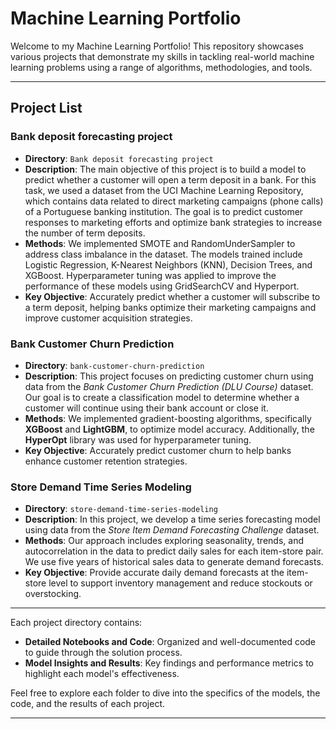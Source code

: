 # Machine Learning Portfolio

Welcome to my Machine Learning Portfolio! This repository showcases various projects that demonstrate my skills in tackling real-world machine learning problems using a range of algorithms, methodologies, and tools.

---

## Project List

### Bank deposit forecasting project

- **Directory**: `Bank deposit forecasting project`
- **Description**: The main objective of this project is to build a model to predict whether a customer will open a term deposit in a bank. For this task, we used a dataset from the UCI Machine Learning Repository, which contains data related to direct marketing campaigns (phone calls) of a Portuguese banking institution. The goal is to predict customer responses to marketing efforts and optimize bank strategies to increase the number of term deposits.
- **Methods**: We implemented SMOTE and RandomUnderSampler to address class imbalance in the dataset. The models trained include Logistic Regression, K-Nearest Neighbors (KNN), Decision Trees, and XGBoost. Hyperparameter tuning was applied to improve the performance of these models using GridSearchCV and Hyperport.
- **Key Objective**: Accurately predict whether a customer will subscribe to a term deposit, helping banks optimize their marketing campaigns and improve customer acquisition strategies.

### Bank Customer Churn Prediction

- **Directory**: `bank-customer-churn-prediction`
- **Description**: This project focuses on predicting customer churn using data from the *Bank Customer Churn Prediction (DLU Course)* dataset. Our goal is to create a classification model to determine whether a customer will continue using their bank account or close it.
- **Methods**: We implemented gradient-boosting algorithms, specifically **XGBoost** and **LightGBM**, to optimize model accuracy. Additionally, the **HyperOpt** library was used for hyperparameter tuning.
- **Key Objective**: Accurately predict customer churn to help banks enhance customer retention strategies.

### Store Demand Time Series Modeling

- **Directory**: `store-demand-time-series-modeling`
- **Description**: In this project, we develop a time series forecasting model using data from the *Store Item Demand Forecasting Challenge* dataset.
- **Methods**: Our approach includes exploring seasonality, trends, and autocorrelation in the data to predict daily sales for each item-store pair. We use five years of historical sales data to generate demand forecasts.
- **Key Objective**: Provide accurate daily demand forecasts at the item-store level to support inventory management and reduce stockouts or overstocking.

---

Each project directory contains:

- **Detailed Notebooks and Code**: Organized and well-documented code to guide through the solution process.
- **Model Insights and Results**: Key findings and performance metrics to highlight each model's effectiveness.

Feel free to explore each folder to dive into the specifics of the models, the code, and the results of each project.

---
